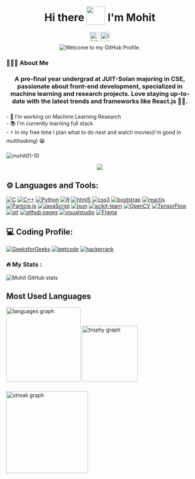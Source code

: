 
<h1 align='center'>
  Hi there <img style="vertical-align: -30%" src="https://media.giphy.com/media/KGMzZvWa5su2O5LCVR/giphy.gif" width="50" height="50"> I'm Mohit
</h1>
<div align="center">
  <a href = "https://www.linkedin.com/in/in-mohit/"><img src="https://img.shields.io/static/v1?message=LinkedIn&logo=linkedin&label=&color=0077B5&logoColor=white&labelColor=&style=for-the-badge" height="25" alt="https://www.linkedin.com/in/in-mohit/"/></a>
<a href="https://www.instagram.com/mohit1.001">
  <img src="https://img.shields.io/static/v1?message=Instagram&logo=instagram&label=&color=FF4500&logoColor=white&labelColor=&style=for-the-badge" height="25" alt="Instagram logo" />
</a>


</div>

<p align='center' style='margin: 5px;'>
    <img src="https://readme-typing-svg.herokuapp.com?font=Fira+Code&pause=1000&color=54A6FF&center=true&vCenter=true&width=350&height=70&lines=Welcome+to+my+GitHub+Profile" alt="Welcome to my GitHub Profile." />
</p>

<h3 align="left">👨🏻‍🎓 About Me</h3>

###

<h3 align='center'>
 A pre-final year undergrad at JUIT-Solan majoring in CSE, passionate about front-end development, specialized in machine learning and research projects. Love staying up-to-date with the latest trends and frameworks like React.js 🌟🚀.
</h3>

###

<p align="left">- 🔭 I’m working on Machine Learning Research<br>- 📚 I'm currently learning full stack<br>- ⚡ In my free time I plan what to do next and watch movies(i'm good in multitasking) 😁</p>

###

<p align="left"> <img src="https://komarev.com/ghpvc/?username=mohit01-10&label=Profile%20views&color=0e75b6&style=flat" alt="mohit01-10" /> </p>

<p  align="center">
<img src="https://user-images.githubusercontent.com/73097560/115834477-dbab4500-a447-11eb-908a-139a6edaec5c.gif">  </p>

###

## ⚙ Languages and Tools:
[![C](https://img.shields.io/badge/C-20232A?style=for-the-badge&logo=c&logoColor=A8B9CC&color=007ACC)](https://en.wikipedia.org/wiki/C_(programming_language))
[![C++](https://img.shields.io/badge/C++-20232A?style=for-the-badge&logo=c%2B%2B&logoColor=00599C&color=00008B)](https://en.wikipedia.org/wiki/C%2B%2B)
[![Python](https://img.shields.io/badge/Python-20232A?style=for-the-badge&logo=python&logoColor=3776AB)](https://www.python.org/)
[![R](https://img.shields.io/badge/R-20232A?style=for-the-badge&logo=r&logoColor=276DC3)](https://www.r-project.org/)
[![html5](https://img.shields.io/badge/HTML5-E34F26?style=for-the-badge&logo=html5&logoColor=white)](https://www.w3.org/html/)
[![css3](https://img.shields.io/badge/CSS3-1572B6?style=for-the-badge&logo=css3&logoColor=white)](https://www.w3schools.com/css/)
[![bootstrap](https://img.shields.io/badge/Bootstrap-563D7C?style=for-the-badge&logo=bootstrap&logoColor=white)](https://getbootstrap.com)
[![reactjs](https://img.shields.io/badge/React-20232A?style=for-the-badge&logo=react&logoColor=61DAFB)](https://reactjs.org/)
[![Particle.js](https://img.shields.io/badge/Particle.js-20232A?style=for-the-badge&logo=particle&logoColor=61DAFB)](https://example.com/)
[![JavaScript](https://img.shields.io/badge/JavaScript-323330?style=for-the-badge&logo=javascript&logoColor=F7DF1E&color=FFFF00)](https://developer.mozilla.org/en-US/docs/Web/JavaScript)
[![json](https://img.shields.io/badge/json-5E5C5C?style=for-the-badge&logo=json&logoColor=white)](https://www.json.org/)
[![scikit-learn](https://img.shields.io/badge/scikit--learn-20232A?style=for-the-badge&logo=scikit-learn&logoColor=F7931E)](https://scikit-learn.org/)
[![OpenCV](https://img.shields.io/badge/OpenCV-20232A?style=for-the-badge&logo=opencv&logoColor=5C3EE8)](https://opencv.org/)
[![TensorFlow](https://img.shields.io/badge/TensorFlow-20232A?style=for-the-badge&logo=tensorflow&logoColor=FF6F00)](https://www.tensorflow.org/)
[![git](https://img.shields.io/badge/GIT-E44C30?style=for-the-badge&logo=git&logoColor=white)](https://git-scm.com/)
[![github pages](https://img.shields.io/badge/GitHub%20Pages-222222?style=for-the-badge&logo=GitHub%20Pages&logoColor=white)](https://pages.github.com/)
[![visualstudio](https://img.shields.io/badge/VSCode-0078D4?style=for-the-badge&logo=visual%20studio%20code&logoColor=white)](https://code.visualstudio.com/)
[![Figma](https://img.shields.io/badge/figma-%23F24E1E.svg?style=for-the-badge&logo=figma&logoColor=white)](https://www.figma.com/)

###

## ‍💻 Coding Profile:
[![GeeksforGeeks](https://img.shields.io/badge/-GeeksforGeeks-0F9D58?style=for-the-badge&logo=GeeksforGeeks&logoColor=white)](https://auth.geeksforgeeks.org/user/simple_coder10)
[![leetcode](https://img.shields.io/badge/-LeetCode-FFA116?style=for-the-badge&logo=LeetCode&logoColor=black)](https://leetcode.com/simplecoder_10/)
[![hackerrank](https://img.shields.io/badge/-Hackerrank-2EC866?style=for-the-badge&logo=HackerRank&logoColor=white)](https://www.hackerrank.com/profile/211484_Mohit)


###

<h3 align="left">🔥   My Stats :</h3>

<div align="left">
  
  ![Mohit GitHub stats](https://github-readme-stats.vercel.app/api?username=mohit01-10&theme=maroongold&show_icons=true)
</div>

## Most Used Languages

<div align="left">
  <img src="https://github-readme-stats.vercel.app/api/top-langs?username=mohit01-10&locale=en&hide_title=false&layout=compact&card_width=320&langs_count=5&theme=chartreuse-dark&hide_border=false&order=2" height="200" alt="languages graph"  />
  <img src="https://github-profile-trophy.vercel.app?username=mohit01-10&theme=dracula&column=-1&row=1&margin-w=8&margin-h=8&no-bg=false&no-frame=false&order=4" height="150" alt="trophy graph"  />
</div>

###
<div align="left">
  <img src="https://github-readme-streak-stats.herokuapp.com/?user=mohit01-10&locale=en&mode=daily&theme=dark&hide_border=false&border_radius=5&order=3" height="220" alt="streak graph"  />
</div>

###
